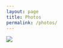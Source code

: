 ```yaml
---
layout: page
title: Photos
permalink: /photos/
---
```

<html lang="en">

<head>
    <meta charset="UTF-8">
    <meta http-equiv="X-UA-Compatible" content="IE=edge">
    <meta name="viewport" content="width=device-width, initial-scale=1.0">
</head>


<body>
    <div>
    <img src="{{site.url}}/imgs/people/milk_cap1.jpg">
    </div>
</body>

</html>
